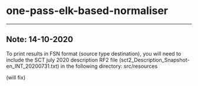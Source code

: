 # one-pass-elk-based-normaliser
-----------------
Note: 14-10-2020
-----------------
To print results in FSN format (source type destination), you will need to include the SCT july 2020 description RF2 file (sct2_Description_Snapshot-en_INT_20200731.txt) in the following directory:
src/resources

(will fix)
